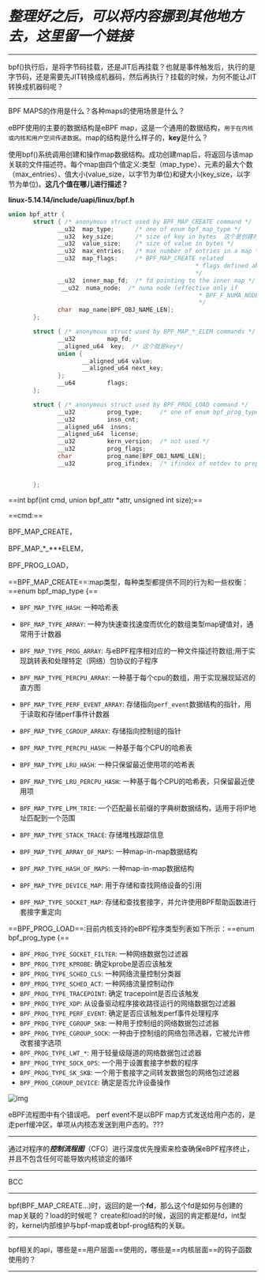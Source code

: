 # ***整理好之后，可以将内容挪到其他地方去，这里留一个链接***

------

bpf()执行后，是将字节码挂载，还是JIT后再挂载？也就是事件触发后，执行的是字节码，还是需要先JIT转换成机器码，然后再执行？挂载的时候，为何不能让JIT转换成机器码呢？

------

BPF MAPS的作用是什么？各种maps的使用场景是什么？

eBPF使用的主要的数据结构是eBPF map，这是一个通用的数据结构，```用于在内核或内核和用户空间传递数据```。map的结构是什么样子的，**key**是什么？

使用bpf()系统调用创建和操作map数据结构。成功创建map后，将返回与该map关联的文件描述符。每个map由四个值定义:类型（map_type）、元素的最大个数（max_entries）、值大小(value_size，以字节为单位)和键大小(key_size，以字节为单位)。**这几个值在哪儿进行描述？**

**linux-5.14.14/include/uapi/linux/bpf.h**

```c
union bpf_attr {
       struct { /* anonymous struct used by BPF_MAP_CREATE command */
              __u32  map_type;      /* one of enum bpf_map_type */
              __u32  key_size;      /* size of key in bytes  这个是创建时指定的key长度*/
              __u32  value_size;    /* size of value in bytes */
              __u32  max_entries;   /* max number of entries in a map */
              __u32  map_flags;     /* BPF_MAP_CREATE related
                                                     * flags defined above.
                                                     */
              __u32  inner_map_fd;  /* fd pointing to the inner map */
               __u32  numa_node;  /* numa node (effective only if
                                                      * BPF_F_NUMA_NODE is set).
                                                      */
              char  map_name[BPF_OBJ_NAME_LEN];
       };

       struct { /* anonymous struct used by BPF_MAP_*_ELEM commands */
              __u32         map_fd;
              __aligned_u64  key;  /* 这个就是key*/
              union {
                     __aligned_u64 value;
                     __aligned_u64 next_key;
              };
              __u64         flags;
       };

       struct { /* anonymous struct used by BPF_PROG_LOAD command */
              __u32         prog_type;     /* one of enum bpf_prog_type */
              __u32         insn_cnt;
              __aligned_u64  insns;
              __aligned_u64  license;
              __u32         kern_version;  /* not used */
              __u32         prog_flags;
              char          prog_name[BPF_OBJ_NAME_LEN];
              __u32         prog_ifindex;  /* ifindex of netdev to prep for */


       };
```



==int bpf(int cmd, union bpf_attr *attr, unsigned int size);==

==cmd:==

BPF_MAP_CREATE，

BPF_MAP_*_***ELEM，

BPF_PROG_LOAD，



==BPF_MAP_CREATE==:map类型，每种类型都提供不同的行为和一些权衡：==enum bpf_map_type {==

- `BPF_MAP_TYPE_HASH`: 一种哈希表

- `BPF_MAP_TYPE_ARRAY`: 一种为快速查找速度而优化的数组类型map键值对，通常用于计数器

- `BPF_MAP_TYPE_PROG_ARRAY`: 与eBPF程序相对应的一种文件描述符数组;用于实现跳转表和处理特定（网络）包协议的子程序

- `BPF_MAP_TYPE_PERCPU_ARRAY`: 一种基于每个cpu的数组，用于实现展现延迟的直方图

- `BPF_MAP_TYPE_PERF_EVENT_ARRAY`: 存储指向`perf_event`数据结构的指针，用于读取和存储perf事件计数器

- `BPF_MAP_TYPE_CGROUP_ARRAY`: 存储指向控制组的指针

- `BPF_MAP_TYPE_PERCPU_HASH`: 一种基于每个CPU的哈希表

- `BPF_MAP_TYPE_LRU_HASH`: 一种只保留最近使用项的哈希表

- `BPF_MAP_TYPE_LRU_PERCPU_HASH`: 一种基于每个CPU的哈希表，只保留最近使用项

- `BPF_MAP_TYPE_LPM_TRIE`: 一个匹配最长前缀的字典树数据结构，适用于将IP地址匹配到一个范围

- `BPF_MAP_TYPE_STACK_TRACE`: 存储堆栈跟踪信息

- `BPF_MAP_TYPE_ARRAY_OF_MAPS`: 一种map-in-map数据结构

- `BPF_MAP_TYPE_HASH_OF_MAPS`: 一种map-in-map数据结构

- `BPF_MAP_TYPE_DEVICE_MAP`: 用于存储和查找网络设备的引用

- `BPF_MAP_TYPE_SOCKET_MAP`: 存储和查找套接字，并允许使用BPF帮助函数进行套接字重定向

    

==BPF_PROG_LOAD==:目前内核支持的eBPF程序类型列表如下所示：==enum bpf_prog_type {==

- `BPF_PROG_TYPE_SOCKET_FILTER`: 一种网络数据包过滤器
- `BPF_PROG_TYPE_KPROBE`: 确定kprobe是否应该触发
- `BPF_PROG_TYPE_SCHED_CLS`: 一种网络流量控制分类器
- `BPF_PROG_TYPE_SCHED_ACT`: 一种网络流量控制动作
- `BPF_PROG_TYPE_TRACEPOINT`: 确定 tracepoint是否应该触发
- `BPF_PROG_TYPE_XDP`: 从设备驱动程序接收路径运行的网络数据包过滤器
- `BPF_PROG_TYPE_PERF_EVENT`: 确定是否应该触发perf事件处理程序
- `BPF_PROG_TYPE_CGROUP_SKB`: 一种用于控制组的网络数据包过滤器
- `BPF_PROG_TYPE_CGROUP_SOCK`: 一种由于控制组的网络包筛选器，它被允许修改套接字选项
- `BPF_PROG_TYPE_LWT_*`: 用于轻量级隧道的网络数据包过滤器
- `BPF_PROG_TYPE_SOCK_OPS`: 一个用于设置套接字参数的程序
- `BPF_PROG_TYPE_SK_SKB`: 一个用于套接字之间转发数据包的网络包过滤器
- `BPF_PROG_CGROUP_DEVICE`: 确定是否允许设备操作



![img](https://davidlovezoe.club/wordpress/wp-content/uploads/2020/04/ebpfworkflow.png)

eBPF流程图中有个错误吧。
perf event不是以BPF map方式发送给用户态的，是走perf缓冲区，单项从内核态发送到用户态的。???

------



通过对程序的***控制流程图***（CFG）进行深度优先搜索来检查确保eBPF程序终止，并且不包含任何可能导致内核锁定的循环

------

BCC

------

bpf(BPF_MAP_CREATE...)时，返回的是一个**fd**，那么这个fd是如何与创建的map关联的？load的时候呢？
create和load的时候，返回的肯定都是fd，int型的，kernel内部维护与bpf-map或者bpf-prog结构的关联。



------

bpf相关的api，哪些是==用户层面==使用的，哪些是==内核层面==的钩子函数使用的？



------


